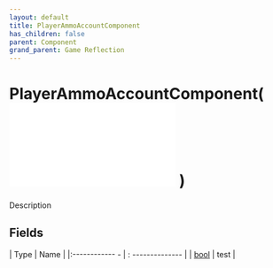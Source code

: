 ```yaml
---
layout: default
title: PlayerAmmoAccountComponent
has_children: false
parent: Component
grand_parent: Game Reflection
---
```

# PlayerAmmoAccountComponent( ![ PlayerAccountComponent ](game-reflection/components/player_account_component.md) )
Description 

## Fields
| Type | Name |
|:------------ - | : -------------- |
| [bool](game-reflection/components/bool.md) | test |
